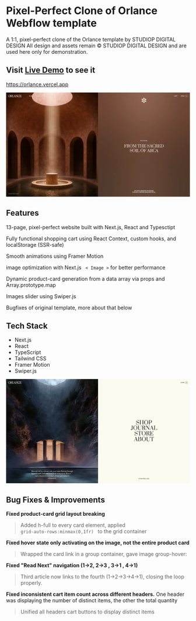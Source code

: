 # Pixel-Perfect Clone of Orlance Webflow template

 A 1:1, pixel-perfect clone of the Orlance template by STUDIOP DIGITAL DESIGN
All design and assets remain © STUDIOP DIGITAL DESIGN and are used here only for demonstration.


## Visit [Live Demo](https://orlance.vercel.app) to see it

https://orlance.vercel.app



![DEMO](./public/demo.png)

## Features
13-page, pixel-perfect website built with Next.js, React and Typesctipt

Fully functional shopping cart using React Context, custom hooks, and localStorage (SSR-safe)

Smooth animations using Framer Motion

image optimization with Next.js <code> < Image ></code> for better performance

Dynamic product-card generation from a data array via props and Array.prototype.map

Images slider using Swiper.js

Bugfixes of original template, more about that below



## Tech Stack

- Next.js  
- React  
- TypeScript  
- Tailwind CSS  
- Framer Motion  
- Swiper.js  

![DEMO](./public/demo2.png)
## Bug Fixes & Improvements

 **Fixed product-card grid layout breaking**
   
> Added h-full to every card element, applied <Code> grid-auto-rows:minmax(0,1fr) </code> to the grid container

**Fixed hover state only activating on the image, not the entire product card**

> Wrapped the card link in a group container, gave image group-hover:

**Fixed "Read Next" navigation (1→2, 2→3 , 3→1 , 4→1)**

> Third article now links to the fourth (1→2→3→4→1), closing the loop properly.

**Fixed inconsistent cart item count across different headers.**
One header was displaying the number of distinct items, the other the total quantity

> Unified all headers cart buttons to display distinct items
